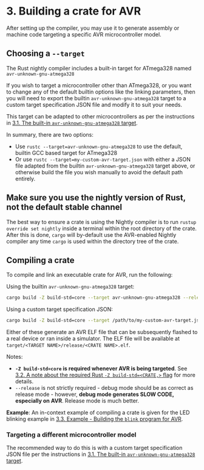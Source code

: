 # 3. Building a crate for AVR

After setting up the compiler, you may use it to generate assembly or machine code targeting a specific AVR microcontroller model.

## Choosing a `--target`

The Rust nightly compiler includes a built-in target for ATmega328 named `avr-unknown-gnu-atmega328`

If you wish to target a microcontroller other than ATmega328, or you want to change any of the
default builtin options like the linking parameters, then you will need to export the builtin
`avr-unknown-gnu-atmega328` target to a custom target specification JSON file and modify
it to suit your needs.

This target can be adapted to other microcontrollers as per the instructions in [3.1. The built-in `avr-unknown-gnu-atmega328` target](./003.1-the-avr-unknown-gnu-atmega328-target.md).

In summary, there are two options:

  * Use `rustc --target=avr-unknown-gnu-atmega328` to use the default, builtin GCC based target for ATmega328
  * Or use `rustc --target=my-custom-avr-target.json` with either a JSON file adapted from the builtin
      `avr-unknown-gnu-atmega328` target above, or otherwise build the file you wish manually to avoid the
      default path entirely.

## Make sure you use the nightly version of Rust, not the default stable channel

The best way to ensure a crate is using the Nightly compiler is to run `rustup override set nightly` inside a terminal
within the root directory of the crate. After this is done, `cargo` will by-default use the AVR-enabled Nightly compiler
any time `cargo` is used within the directory tree of the crate.

## Compiling a crate

To compile and link an executable crate for AVR, run the following:

Using the builtin `avr-unknown-gnu-atmega328` target:

```bash
cargo build -Z build-std=core --target avr-unknown-gnu-atmega328 --release
```

Using a custom target specification JSON:


```bash
cargo build -Z build-std=core --target /path/to/my-custom-avr-target.json --release
```

Either of these generate an AVR ELF file that can be subsequently flashed to a real device or ran inside a simulator.
The ELF file will be available at `target/<TARGET NAME>/release/<CRATE NAME>.elf`.

Notes:

  * **`-Z build-std=core` is required whenever AVR is being targeted**. See [3.2. A note about the required Rust `-Z build-std=<CRATE,>` flag](./003.2-note-about-rust-build-std-flag.md) for more details.
  * `--release`  is not strictly required - debug mode should be as correct as release mode - however, **debug mode generates SLOW CODE, especially on AVR**. Release mode is much better.

**Example**: An in-context example of compiling a crate is given for the LED blinking example in [3.3. Example - Building the `blink` program for AVR](./003.3-example-building-blink.md).

### Targeting a different microcontroller model

The recommended way to do this is with a custom target specification JSON file per the instructions in [3.1. The built-in `avr-unknown-gnu-atmega328` target](./003.1-the-avr-unknown-gnu-atmega328-target.md).

